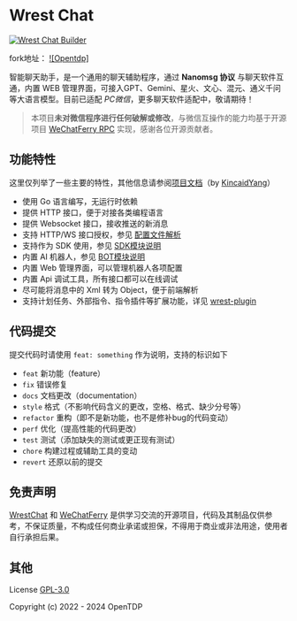 # Wrest Chat

[![Wrest Chat Builder](https://github.com/opentdp/wrest-chat/actions/workflows/release.yml/badge.svg)](https://github.com/opentdp/wrest-chat/actions/workflows/release.yml)

fork地址：
[![Opentdp]](https://github.com/opentdp/wrest-chat)

智能聊天助手，是一个通用的聊天辅助程序，通过 **Nanomsg 协议** 与聊天软件互通，内置 WEB 管理界面，可接入GPT、Gemini、星火、文心、混元、通义千问等大语言模型。目前已适配 *PC微信*，更多聊天软件适配中，敬请期待！

> 本项目**未对微信程序进行任何破解或修改**，与微信互操作的能力均基于开源项目 [WeChatFerry RPC](https://github.com/lich0821/WeChatFerry/tree/master/WeChatFerry) 实现，感谢各位开源贡献者。

## 功能特性

这里仅列举了一些主要的特性，其他信息请参阅[项目文档](https://docs.opentdp.org/#/wrest/)（by [KincaidYang](https://github.com/KincaidYang)）

- 使用 Go 语言编写，无运行时依赖
- 提供 HTTP 接口，便于对接各类编程语言
- 提供 Websocket 接口，接收推送的新消息
- 支持 HTTP/WS 接口授权，参见 [配置文件解析](https://docs.opentdp.org/#/wrest/配置文件解析)
- 支持作为 SDK 使用，参见 [SDK模块说明](https://docs.opentdp.org/#/wrest/开发指南/SDK模块)
- 内置 AI 机器人，参见 [BOT模块说明](https://docs.opentdp.org/#/wrest/开发指南/BOT模块)
- 内置 Web 管理界面，可以管理机器人各项配置
- 内置 Api 调试工具，所有接口都可以在线调试
- 尽可能将消息中的 Xml 转为 Object，便于前端解析
- 支持计划任务、外部指令、指令插件等扩展功能，详见 [wrest-plugin](https://github.com/opentdp/wrest-plugin)

## 代码提交

提交代码时请使用 `feat: something` 作为说明，支持的标识如下

- `feat` 新功能（feature）
- `fix` 错误修复
- `docs` 文档更改（documentation）
- `style` 格式（不影响代码含义的更改，空格、格式、缺少分号等）
- `refactor` 重构（即不是新功能，也不是修补bug的代码变动）
- `perf` 优化（提高性能的代码更改）
- `test` 测试（添加缺失的测试或更正现有测试）
- `chore` 构建过程或辅助工具的变动
- `revert` 还原以前的提交

## 免责声明

[WrestChat](https://github.com/opentdp/wrest-chat) 和 [WeChatFerry](https://github.com/lich0821/WeChatFerry) 是供学习交流的开源项目，代码及其制品仅供参考，不保证质量，不构成任何商业承诺或担保，不得用于商业或非法用途，使用者自行承担后果。

## 其他

License [GPL-3.0](https://www.gnu.org/licenses/gpl-3.0.txt)

Copyright (c) 2022 - 2024 OpenTDP
